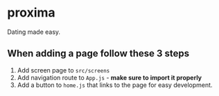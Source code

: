 # proxima
Dating made easy.



## When adding a page follow these 3 steps

1. Add screen page to `src/screens` 
2. Add navigation route to `App.js` - **make sure to import it properly**
3. Add a button to `home.js` that links to the page for easy development.